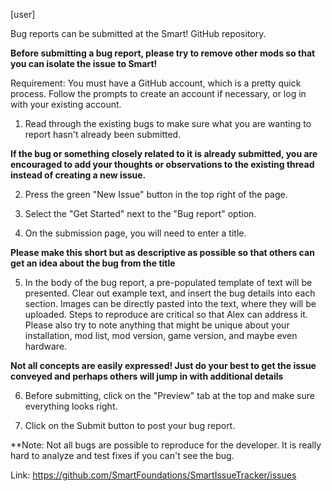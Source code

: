 [user]

Bug reports can be submitted at the Smart! GitHub repository.

**Before submitting a bug report, please try to remove other mods so that you can isolate the issue to Smart!**

Requirement: You must have a GitHub account, which is a pretty quick process. Follow the prompts to create an account if necessary, or log in with your existing account.

1) Read through the existing bugs to make sure what you are wanting to report hasn't already been submitted.

**If the bug or something closely related to it is already submitted, you are encouraged to add your thoughts or observations to the existing thread instead of creating a new issue.**

2) Press the green "New Issue" button in the top right of the page.

3) Select the "Get Started" next to the "Bug report" option.

4) On the submission page, you will need to enter a title.

**Please make this short but as descriptive as possible so that others can get an idea about the bug from the title**

5) In the body of the bug report, a pre-populated template of text will be presented. Clear out example text, and insert the bug details into each section. Images can be directly pasted into the text, where they will be uploaded. Steps to reproduce are critical so that Alex can address it.  Please also try to note anything that might be unique about your installation, mod list, mod version, game version, and maybe even hardware.

**Not all concepts are easily expressed! Just do your best to get the issue conveyed and perhaps others will jump in with additional details**

6) Before submitting, click on the "Preview" tab at the top and make sure everything looks right.

7) Click on the Submit button to post your bug report.

**Note: Not all bugs are possible to reproduce for the developer. It is really hard to analyze and test fixes if you can't see the bug.

Link: <https://github.com/SmartFoundations/SmartIssueTracker/issues>
